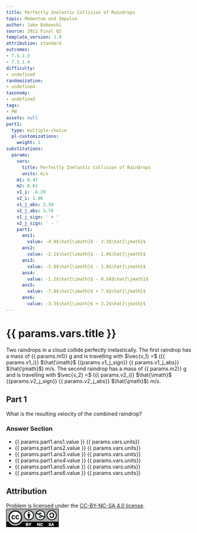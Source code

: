 ```yaml
---
title: Perfectly Inelastic Collision of Raindrops
topic: Momentum and Impulse
author: Jake Bobowski
source: 2012 Final Q2
template_version: 1.0
attribution: standard
outcomes:
- 7.5.1.3
- 7.5.1.4
difficulty:
- undefined
randomization:
- undefined
taxonomy:
- undefined
tags:
- PW
assets: null
part1:
  type: multiple-choice
  pl-customizations:
    weight: 1
substitutions:
  params:
    vars:
      title: Perfectly Inelastic Collision of Raindrops
      units: m/s
    m1: 0.47
    m2: 0.61
    v1_i: -6.29
    v2_i: 1.06
    v1_j_abs: 2.58
    v2_j_abs: 3.76
    v1_j_sign: ' + '
    v2_j_sign: ' - '
    part1:
      ans1:
        value: -4.9$\hat{\imath}$ - 2.3$\hat{\jmath}$
      ans2:
        value: -2.1$\hat{\imath}$ - 1.0$\hat{\jmath}$
      ans3:
        value: -3.8$\hat{\imath}$ - 1.8$\hat{\jmath}$
      ans4:
        value: -1.2$\hat{\imath}$ - 0.58$\hat{\jmath}$
      ans5:
        value: -7.8$\hat{\imath}$ + 7.6$\hat{\jmath}$
      ans6:
        value: -3.3$\hat{\imath}$ + 3.2$\hat{\jmath}$
---
```

# {{ params.vars.title }}
Two raindrops in a cloud collide perfectly inelastically. The first raindrop has a mass of {{ params.m1}} g and is travelling with $\vec{v_1} =$ ({{ params.v1_i}} $\hat{\imath}$ {{params.v1_j_sign}} {{ params.v1_j_abs}} $\hat{\jmath}$) m/s.
The second raindrop has a mass of {{ params.m2}} g and is travelling with $\vec{v_2} =$ ({{ params.v2_i}} $\hat{\imath}$ {{params.v2_j_sign}} {{ params.v2_j_abs}} $\hat{\jmath}$) m/s.
## Part 1

What is the resulting velocity of the combined raindrop?

### Answer Section

- {{ params.part1.ans1.value }} {{ params.vars.units}}
- {{ params.part1.ans2.value }} {{ params.vars.units}}
- {{ params.part1.ans3.value }} {{ params.vars.units}}
- {{ params.part1.ans4.value }} {{ params.vars.units}}
- {{ params.part1.ans5.value }} {{ params.vars.units}}
- {{ params.part1.ans6.value }} {{ params.vars.units}}

## Attribution

Problem is licensed under the [CC-BY-NC-SA 4.0 license](https://creativecommons.org/licenses/by-nc-sa/4.0/).<br> ![The Creative Commons 4.0 license requiring attribution-BY, non-commercial-NC, and share-alike-SA license.](https://raw.githubusercontent.com/firasm/bits/master/by-nc-sa.png)